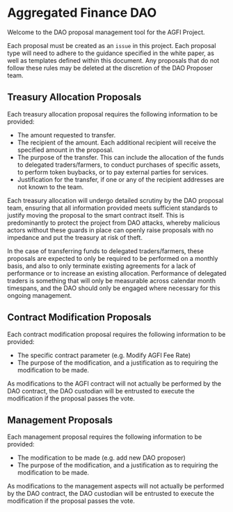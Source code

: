 # Aggregated Finance DAO

Welcome to the DAO proposal management tool for the AGFI Project.

Each proposal must be created as an `issue` in this project. Each proposal type will need to adhere to the guidance specified in the white paper, as well as templates defined within this document. Any proposals that do not follow these rules may be deleted at the discretion of the DAO Proposer team.

## Treasury Allocation Proposals

Each treasury allocation proposal requires the following information to be provided:

* The amount requested to transfer.
* The recipient of the amount. Each additional recipient will receive the specified amount in the proposal.
* The purpose of the transfer. This can include the allocation of the funds to delegated traders/farmers, to conduct purchases of specific assets, to perform token buybacks, or to pay external parties for services.
* Justification for the transfer, if one or any of the recipient addresses are not known to the team.

Each treasury allocation will undergo detailed scrutiny by the DAO proposal team, ensuring that all information provided meets sufficient standards to justify moving the proposal to the smart contract itself. This is predominantly to protect the project from DAO attacks, whereby malicious actors without these guards in place can openly raise proposals with no impedance and put the treasury at risk of theft.

In the case of transferring funds to delegated traders/farmers, these proposals are expected to only be required to be performed on a monthly basis, and also to only terminate existing agreements for a lack of performance or to increase an existing allocation. Performance of delegated traders is something that will only be measurable across calendar month timespans, and the DAO should only be engaged where necessary for this ongoing management.


## Contract Modification Proposals

Each contract modification proposal requires the following information to be provided:

* The specific contract parameter (e.g. Modify AGFI Fee Rate)
* The purpose of the modification, and a justification as to requiring the modification to be made.

As modifications to the AGFI contract will not actually be performed by the DAO contract, the DAO custodian will be entrusted to execute the modification if the proposal passes the vote.


## Management Proposals

Each management proposal requires the following information to be provided:

* The modification to be made (e.g. add new DAO proposer)
* The purpose of the modification, and a justification as to requiring the modification to be made.

As modifications to the management aspects will not actually be performed by the DAO contract, the DAO custodian will be entrusted to execute the modification if the proposal passes the vote.



